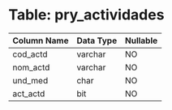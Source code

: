 # Table: pry_actividades

| Column Name | Data Type | Nullable |
|-------------|-----------|----------|
| cod_actd | varchar | NO |
| nom_actd | varchar | NO |
| und_med | char | NO |
| act_actd | bit | NO |
